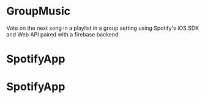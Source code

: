 # GroupMusic
Vote on the next song in a playlist in a group setting using Spotify's iOS SDK and Web API paired with a firebase backend
# SpotifyApp
# SpotifyApp
